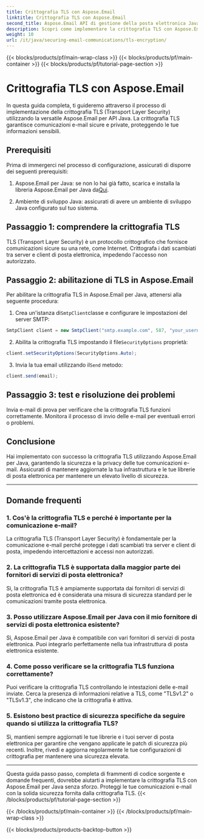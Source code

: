 ```yaml
---
title: Crittografia TLS con Aspose.Email
linktitle: Crittografia TLS con Aspose.Email
second_title: Aspose.Email API di gestione della posta elettronica Java
description: Scopri come implementare la crittografia TLS con Aspose.Email per Java. Segui la nostra guida passo passo con il codice sorgente e le domande frequenti per comunicazioni e-mail sicure.
weight: 10
url: /it/java/securing-email-communications/tls-encryption/
---
```


{{< blocks/products/pf/main-wrap-class >}}
{{< blocks/products/pf/main-container >}}
{{< blocks/products/pf/tutorial-page-section >}}

# Crittografia TLS con Aspose.Email


In questa guida completa, ti guideremo attraverso il processo di implementazione della crittografia TLS (Transport Layer Security) utilizzando la versatile Aspose.Email per API Java. La crittografia TLS garantisce comunicazioni e-mail sicure e private, proteggendo le tue informazioni sensibili.

## Prerequisiti

Prima di immergerci nel processo di configurazione, assicurati di disporre dei seguenti prerequisiti:

1.  Aspose.Email per Java: se non lo hai già fatto, scarica e installa la libreria Aspose.Email per Java da[Qui](https://releases.aspose.com/email/java/).

2. Ambiente di sviluppo Java: assicurati di avere un ambiente di sviluppo Java configurato sul tuo sistema.

## Passaggio 1: comprendere la crittografia TLS

TLS (Transport Layer Security) è un protocollo crittografico che fornisce comunicazioni sicure su una rete, come Internet. Crittografa i dati scambiati tra server e client di posta elettronica, impedendo l'accesso non autorizzato.

## Passaggio 2: abilitazione di TLS in Aspose.Email

Per abilitare la crittografia TLS in Aspose.Email per Java, attenersi alla seguente procedura:

1.  Crea un'istanza di`SmtpClient`classe e configurare le impostazioni del server SMTP:

   ```java
   SmtpClient client = new SmtpClient("smtp.example.com", 587, "your_username", "your_password");
   ```

2.  Abilita la crittografia TLS impostando il file`SecurityOptions` proprietà:

   ```java
   client.setSecurityOptions(SecurityOptions.Auto);
   ```

3.  Invia la tua email utilizzando il`Send` metodo:

   ```java
   client.send(email);
   ```

## Passaggio 3: test e risoluzione dei problemi

Invia e-mail di prova per verificare che la crittografia TLS funzioni correttamente. Monitora il processo di invio delle e-mail per eventuali errori o problemi.

## Conclusione

Hai implementato con successo la crittografia TLS utilizzando Aspose.Email per Java, garantendo la sicurezza e la privacy delle tue comunicazioni e-mail. Assicurati di mantenere aggiornate la tua infrastruttura e le tue librerie di posta elettronica per mantenere un elevato livello di sicurezza.

---

## Domande frequenti

### 1. Cos'è la crittografia TLS e perché è importante per la comunicazione e-mail?

La crittografia TLS (Transport Layer Security) è fondamentale per la comunicazione e-mail perché protegge i dati scambiati tra server e client di posta, impedendo intercettazioni e accessi non autorizzati.

### 2. La crittografia TLS è supportata dalla maggior parte dei fornitori di servizi di posta elettronica?

Sì, la crittografia TLS è ampiamente supportata dai fornitori di servizi di posta elettronica ed è considerata una misura di sicurezza standard per le comunicazioni tramite posta elettronica.

### 3. Posso utilizzare Aspose.Email per Java con il mio fornitore di servizi di posta elettronica esistente?

Sì, Aspose.Email per Java è compatibile con vari fornitori di servizi di posta elettronica. Puoi integrarlo perfettamente nella tua infrastruttura di posta elettronica esistente.

### 4. Come posso verificare se la crittografia TLS funziona correttamente?

Puoi verificare la crittografia TLS controllando le intestazioni delle e-mail inviate. Cerca la presenza di informazioni relative a TLS, come "TLSv1.2" o "TLSv1.3", che indicano che la crittografia è attiva.

### 5. Esistono best practice di sicurezza specifiche da seguire quando si utilizza la crittografia TLS?

Sì, mantieni sempre aggiornati le tue librerie e i tuoi server di posta elettronica per garantire che vengano applicate le patch di sicurezza più recenti. Inoltre, rivedi e aggiorna regolarmente le tue configurazioni di crittografia per mantenere una sicurezza elevata.

---

Questa guida passo passo, completa di frammenti di codice sorgente e domande frequenti, dovrebbe aiutarti a implementare la crittografia TLS con Aspose.Email per Java senza sforzo. Proteggi le tue comunicazioni e-mail con la solida sicurezza fornita dalla crittografia TLS.
{{< /blocks/products/pf/tutorial-page-section >}}

{{< /blocks/products/pf/main-container >}}
{{< /blocks/products/pf/main-wrap-class >}}

{{< blocks/products/products-backtop-button >}}
